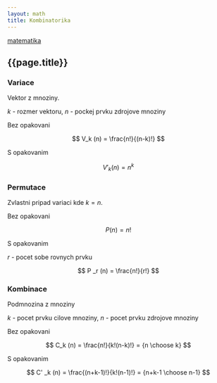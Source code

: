 ```yaml
---
layout: math
title: Kombinatorika
---
```


[matematika](.)

## {{page.title}}

### Variace

Vektor z mnoziny.

$k$ - rozmer vektoru, $n$ - pockej prvku zdrojove mnoziny

Bez opakovani

$$ V_k (n) = \frac{n!}{(n-k)!} $$ 

S opakovanim

$$ V' _k (n) = n^k $$ 

### Permutace

Zvlastni pripad variaci kde $k = n$.

Bez opakovani

$$ P(n) = n! $$

S opakovanim

$r$ - pocet sobe rovnych prvku

$$ P _r (n)  = \frac{n!}{r!} $$

### Kombinace

Podmnozina z mnoziny

$k$ - pocet prvku cilove mnoziny, $n$ - pocet prvku zdrojove mnoziny

Bez opakovani

$$ C_k (n) = \frac{n!}{k!(n-k)!} = {n \choose k} $$

S opakovanim

$$ C' _k (n) = \frac{(n+k-1)!}{k!(n-1)!} = {n+k-1 \choose n-1} $$


